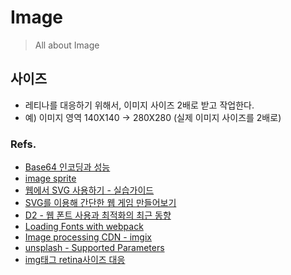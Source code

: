 # Image
> All about Image


## 사이즈
- 레티나를 대응하기 위해서, 이미지 사이즈 2배로 받고 작업한다.
- 예) 이미지 영역 140X140 -> 280X280 (실제 이미지 사이즈를 2배로)


### Refs.
- [Base64 인코딩과 성능](https://hyeonseok.com/soojung/dev/2017/02/20/811.html)
- [image sprite](https://velog.io/@dahyeyudev/image-sprite)
- [웹에서 SVG 사용하기 - 실습가이드](https://svgontheweb.com/ko/)
- [SVG를 이용해 간단한 웹 게임 만들어보기](https://tech.lezhin.com/2017/07/26/create-a-game-using-svg)
- [D2 - 웹 폰트 사용과 최적화의 최근 동향](https://d2.naver.com/helloworld/4969726)
- [Loading Fonts with webpack](https://chriscourses.com/blog/loading-fonts-webpack)
- [Image processing CDN - imgix](https://www.imgix.com/)
- [unsplash - Supported Parameters](https://unsplash.com/documentation#supported-parameters)
- [img태그 retina사이즈 대응](https://hyc7575.github.io/2018/09/10/2018-09-10-image-retina/)
